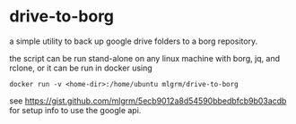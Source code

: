 # drive-to-borg
a simple utility to back up google drive folders to a borg repository.

the script can be run stand-alone on any linux machine with borg, jq, and rclone, or it can be run in docker using
```
docker run -v <home-dir>:/home/ubuntu mlgrm/drive-to-borg
```

see https://gist.github.com/mlgrm/5ecb9012a8d54590bbedbfcb9b03acdb for setup info to use the google api.

